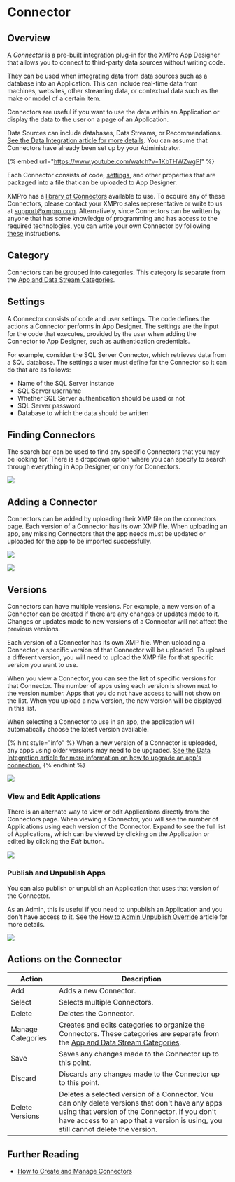 # Connector

## Overview

A _Connector_ is a pre-built integration plug-in for the XMPro App Designer that allows you to connect to third-party data sources without writing code.

They can be used when integrating data from data sources such as a database into an Application. This can include real-time data from machines, websites, other streaming data, or contextual data such as the make or model of a certain item.

Connectors are useful if you want to use the data within an Application or display the data to the user on a page of an Application.

Data Sources can include databases, Data Streams, or Recommendations. [See the Data Integration article for more details](application/data-integration.md). You can assume that Connectors have already been set up by your Administrator.

{% embed url="https://www.youtube.com/watch?v=1KbTHWZwgPI" %}

Each Connector consists of code, [settings](connector.md#settings), and other properties that are packaged into a file that can be uploaded to App Designer.

XMPro has a [library of Connectors](https://documentation.xmpro.com/resources/integrations#connectors) available to use. To acquire any of these Connectors, please contact your XMPro sales representative or write to us at [support@xmpro.com](mailto:support@xmpro.com). Alternatively, since Connectors can be written by anyone that has some knowledge of programming and has access to the required technologies, you can write your own Connector by following [these](../how-tos/connectors/building-connectors.md) instructions.

## Category

Connectors can be grouped into categories. This category is separate from the [App and Data Stream Categories](category.md).

## Settings

A Connector consists of code and user settings. The code defines the actions a Connector performs in App Designer. The settings are the input for the code that executes, provided by the user when adding the Connector to App Designer, such as authentication credentials.

For example, consider the SQL Server Connector, which retrieves data from a SQL database. The settings a user must define for the Connector so it can do that are as follows:

* Name of the SQL Server instance
* SQL Server username
* Whether SQL Server authentication should be used or not
* SQL Server password
* Database to which the data should be written

## Finding Connectors

The search bar can be used to find any specific Connectors that you may be looking for. There is a dropdown option where you can specify to search through everything in App Designer, or only for Connectors.

![](<../.gitbook/assets/Search-Connectors (1) (1).png>)

## Adding a Connector

Connectors can be added by uploading their XMP file on the connectors page. Each version of a Connector has its own XMP file. When uploading an app, any missing Connectors that the app needs must be updated or uploaded for the app to be imported successfully.

![](<../.gitbook/assets/Connectors_2 (1).png>)

![](<../.gitbook/assets/image (1423).png>)

## Versions

Connectors can have multiple versions. For example, a new version of a Connector can be created if there are any changes or updates made to it. Changes or updates made to new versions of a Connector will not affect the previous versions.

Each version of a Connector has its own XMP file. When uploading a Connector, a specific version of that Connector will be uploaded. To upload a different version, you will need to upload the XMP file for that specific version you want to use.

When you view a Connector, you can see the list of specific versions for that Connector. The number of apps using each version is shown next to the version number. Apps that you do not have access to will not show on the list. When you upload a new version, the new version will be displayed in this list.

When selecting a Connector to use in an app, the application will automatically choose the latest version available.

{% hint style="info" %}
When a new version of a Connector is uploaded, any apps using older versions may need to be upgraded. [See the Data Integration article for more information on how to upgrade an app's connection.](application/data-integration.md#connection)
{% endhint %}

![](../.gitbook/assets/Connectors_4.png)

### View and Edit Applications

There is an alternate way to view or edit Applications directly from the Connectors page. When viewing a Connector, you will see the number of Applications using each version of the Connector. Expand to see the full list of Applications, which can be viewed by clicking on the Application or edited by clicking the _Edit_ button.

![](<../.gitbook/assets/editPivot (1).png>)

### Publish and Unpublish Apps

You can also publish or unpublish an Application that uses that version of the Connector.

As an Admin, this is useful if you need to unpublish an Application and you don't have access to it. See the [How to Admin Unpublish Override](../how-tos/publish/admin-unpublish-override.md) article for more details.

![](../.gitbook/assets/PivotUpdated_Connector.png)

## Actions on the Connector

| **Action**        | **Description**                                                                                                                                                                                                                        |
| ----------------- | -------------------------------------------------------------------------------------------------------------------------------------------------------------------------------------------------------------------------------------- |
| Add               | Adds a new Connector.                                                                                                                                                                                                                  |
| Select            | Selects multiple Connectors.                                                                                                                                                                                                           |
| Delete            | Deletes the Connector.                                                                                                                                                                                                                 |
| Manage Categories | Creates and edits categories to organize the Connectors. These categories are separate from the [App and Data Stream Categories](category.md).                                                                                         |
| Save              | Saves any changes made to the Connector up to this point.                                                                                                                                                                              |
| Discard           | Discards any changes made to the Connector up to this point.                                                                                                                                                                           |
| Delete Versions   | Deletes a selected version of a Connector. You can only delete versions that don't have any apps using that version of the Connector. If you don't have access to an app that a version is using, you still cannot delete the version. |

## Further Reading

* [How to Create and Manage Connectors](../how-tos/connectors/manage-connectors.md)

